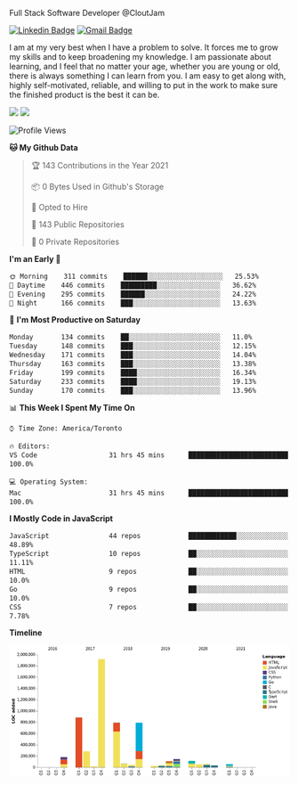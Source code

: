Full Stack Software Developer @CloutJam

[![Linkedin Badge](https://img.shields.io/badge/-Jesse%20Okeya-6633cc?style=flat-square&logo=Linkedin&logoColor=white&link=https://www.linkedin.com/in/jesse-okeya-45a38510a/)](https://www.linkedin.com/in/jesse-okeya-45a38510a/) 
[![Gmail Badge](https://img.shields.io/badge/-jesseokeya@gmail.com-6633cc?style=flat-square&logo=Gmail&logoColor=white&link=mailto:jesseokeya@gmail.com)](mailto:jesseokeya@gmail.com)

I am at my very best when I have a problem to solve. It forces me to grow my skills and to keep broadening my knowledge. I am passionate about learning, and I feel that no matter your age, whether you are young or old, there is always something I can learn from you. I am easy to get along with, highly self-motivated, reliable, and willing to put in the work to make sure the finished product is the best it can be.

![](https://github-readme-stats.vercel.app/api?username=jesseokeya&show_icons=true&theme=radical) ![](https://github-readme-stats.vercel.app/api/top-langs/?username=jesseokeya&layout=compact&theme=radical)

<!--START_SECTION:waka-->
![Profile Views](http://img.shields.io/badge/Profile%20Views-0-blue)

**🐱 My Github Data** 

> 🏆 143 Contributions in the Year 2021
 > 
> 📦 0 Bytes Used in Github's Storage 
 > 
> 💼 Opted to Hire
 > 
> 📜 143 Public Repositories 
 > 
> 🔑 0 Private Repositories  
 > 
**I'm an Early 🐤** 

```text
🌞 Morning    311 commits    ██████░░░░░░░░░░░░░░░░░░░   25.53% 
🌆 Daytime    446 commits    █████████░░░░░░░░░░░░░░░░   36.62% 
🌃 Evening    295 commits    ██████░░░░░░░░░░░░░░░░░░░   24.22% 
🌙 Night      166 commits    ███░░░░░░░░░░░░░░░░░░░░░░   13.63%

```
📅 **I'm Most Productive on Saturday** 

```text
Monday       134 commits    ██░░░░░░░░░░░░░░░░░░░░░░░   11.0% 
Tuesday      148 commits    ███░░░░░░░░░░░░░░░░░░░░░░   12.15% 
Wednesday    171 commits    ███░░░░░░░░░░░░░░░░░░░░░░   14.04% 
Thursday     163 commits    ███░░░░░░░░░░░░░░░░░░░░░░   13.38% 
Friday       199 commits    ████░░░░░░░░░░░░░░░░░░░░░   16.34% 
Saturday     233 commits    ████░░░░░░░░░░░░░░░░░░░░░   19.13% 
Sunday       170 commits    ███░░░░░░░░░░░░░░░░░░░░░░   13.96%

```


📊 **This Week I Spent My Time On** 

```text
⌚︎ Time Zone: America/Toronto

🔥 Editors: 
VS Code                  31 hrs 45 mins      █████████████████████████   100.0%

💻 Operating System: 
Mac                      31 hrs 45 mins      █████████████████████████   100.0%

```

**I Mostly Code in JavaScript** 

```text
JavaScript               44 repos            ████████████░░░░░░░░░░░░░   48.89% 
TypeScript               10 repos            ██░░░░░░░░░░░░░░░░░░░░░░░   11.11% 
HTML                     9 repos             ██░░░░░░░░░░░░░░░░░░░░░░░   10.0% 
Go                       9 repos             ██░░░░░░░░░░░░░░░░░░░░░░░   10.0% 
CSS                      7 repos             ██░░░░░░░░░░░░░░░░░░░░░░░   7.78%

```


**Timeline**

![Chart not found](https://raw.githubusercontent.com/jesseokeya/jesseokeya/master/charts/bar_graph.png) 


<!--END_SECTION:waka-->
